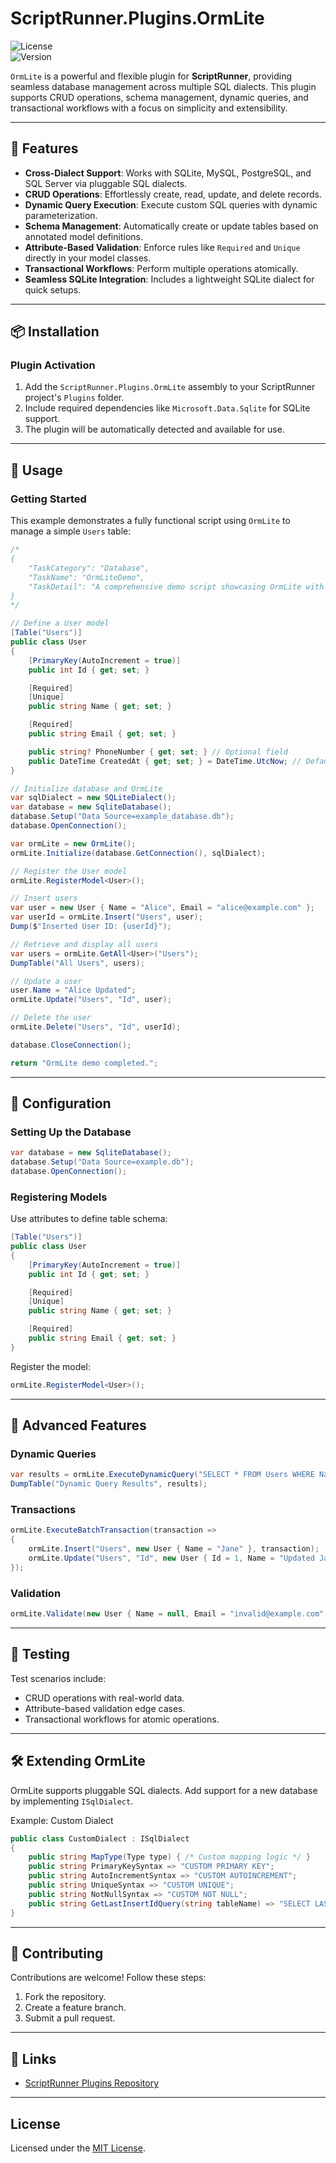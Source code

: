 # ScriptRunner.Plugins.OrmLite

![License](https://img.shields.io/badge/license-MIT-green)  
![Version](https://img.shields.io/badge/version-1.0.0-blue)

`OrmLite` is a powerful and flexible plugin for **ScriptRunner**, providing seamless database management across 
multiple SQL dialects. This plugin supports CRUD operations, schema management, dynamic queries, 
and transactional workflows with a focus on simplicity and extensibility.

---

## 🚀 Features

- **Cross-Dialect Support**: Works with SQLite, MySQL, PostgreSQL, and SQL Server via pluggable SQL dialects.
- **CRUD Operations**: Effortlessly create, read, update, and delete records.
- **Dynamic Query Execution**: Execute custom SQL queries with dynamic parameterization.
- **Schema Management**: Automatically create or update tables based on annotated model definitions.
- **Attribute-Based Validation**: Enforce rules like `Required` and `Unique` directly in your model classes.
- **Transactional Workflows**: Perform multiple operations atomically.
- **Seamless SQLite Integration**: Includes a lightweight SQLite dialect for quick setups.

---

## 📦 Installation

### Plugin Activation
1. Add the `ScriptRunner.Plugins.OrmLite` assembly to your ScriptRunner project's `Plugins` folder.
2. Include required dependencies like `Microsoft.Data.Sqlite` for SQLite support.
3. The plugin will be automatically detected and available for use.

---

## 📖 Usage

### Getting Started

This example demonstrates a fully functional script using `OrmLite` to manage a simple `Users` table:

```csharp
/*
{
    "TaskCategory": "Database",
    "TaskName": "OrmLiteDemo",
    "TaskDetail": "A comprehensive demo script showcasing OrmLite with SQLite"
}
*/

// Define a User model
[Table("Users")]
public class User
{
    [PrimaryKey(AutoIncrement = true)]
    public int Id { get; set; }

    [Required]
    [Unique]
    public string Name { get; set; }

    [Required]
    public string Email { get; set; }

    public string? PhoneNumber { get; set; } // Optional field
    public DateTime CreatedAt { get; set; } = DateTime.UtcNow; // Default timestamp
}

// Initialize database and OrmLite
var sqlDialect = new SQLiteDialect();
var database = new SqliteDatabase();
database.Setup("Data Source=example_database.db");
database.OpenConnection();

var ormLite = new OrmLite();
ormLite.Initialize(database.GetConnection(), sqlDialect);

// Register the User model
ormLite.RegisterModel<User>();

// Insert users
var user = new User { Name = "Alice", Email = "alice@example.com" };
var userId = ormLite.Insert("Users", user);
Dump($"Inserted User ID: {userId}");

// Retrieve and display all users
var users = ormLite.GetAll<User>("Users");
DumpTable("All Users", users);

// Update a user
user.Name = "Alice Updated";
ormLite.Update("Users", "Id", user);

// Delete the user
ormLite.Delete("Users", "Id", userId);

database.CloseConnection();

return "OrmLite demo completed.";
```

---

## 🔧 Configuration

### Setting Up the Database
```csharp
var database = new SqliteDatabase();
database.Setup("Data Source=example.db");
database.OpenConnection();
```

### Registering Models
Use attributes to define table schema:
```csharp
[Table("Users")]
public class User
{
    [PrimaryKey(AutoIncrement = true)]
    public int Id { get; set; }

    [Required]
    [Unique]
    public string Name { get; set; }

    [Required]
    public string Email { get; set; }
}
```
Register the model:
```csharp
ormLite.RegisterModel<User>();
```

---

## 🌟 Advanced Features

### Dynamic Queries
```csharp
var results = ormLite.ExecuteDynamicQuery("SELECT * FROM Users WHERE Name = @Name", new { Name = "Alice" });
DumpTable("Dynamic Query Results", results);
```

### Transactions
```csharp
ormLite.ExecuteBatchTransaction(transaction =>
{
    ormLite.Insert("Users", new User { Name = "Jane" }, transaction);
    ormLite.Update("Users", "Id", new User { Id = 1, Name = "Updated Jane" }, transaction);
});
```

### Validation
```csharp
ormLite.Validate(new User { Name = null, Email = "invalid@example.com" }); // Throws exception if invalid
```

---

## 🧪 Testing

Test scenarios include:
- CRUD operations with real-world data.
- Attribute-based validation edge cases.
- Transactional workflows for atomic operations.

---

## 🛠 Extending OrmLite

OrmLite supports pluggable SQL dialects. Add support for a new database by implementing `ISqlDialect`.

Example: Custom Dialect
```csharp
public class CustomDialect : ISqlDialect
{
    public string MapType(Type type) { /* Custom mapping logic */ }
    public string PrimaryKeySyntax => "CUSTOM PRIMARY KEY";
    public string AutoIncrementSyntax => "CUSTOM AUTOINCREMENT";
    public string UniqueSyntax => "CUSTOM UNIQUE";
    public string NotNullSyntax => "CUSTOM NOT NULL";
    public string GetLastInsertIdQuery(string tableName) => "SELECT LAST_ID()";
}
```

---

## 📄 Contributing

Contributions are welcome! Follow these steps:
1. Fork the repository.
2. Create a feature branch.
3. Submit a pull request.

---

## 🔗 Links

- [ScriptRunner Plugins Repository](https://github.com/petervdpas/ScriptRunner.Plugins)

---

## License

Licensed under the [MIT License](./LICENSE).
